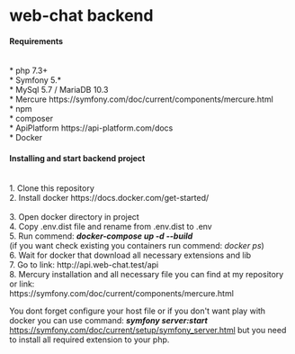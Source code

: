 # web-chat backend

<h4>Requirements</h4> <br />
* php 7.3+ <br />
* Symfony 5.*  <br />
* MySql 5.7 / MariaDB 10.3  <br />
* Mercure <link>https://symfony.com/doc/current/components/mercure.html</link>  <br />
* npm  <br />  
* composer  <br />
* ApiPlatform <link>https://api-platform.com/docs</link>  <br />
* Docker   <br /> 

<h4>Installing and start backend project</h4>  <br />
1. Clone this repository  <br />
2. Install docker <link>https://docs.docker.com/get-started/</link> <br /> <br />
3. Open docker directory in project <br />
4. Copy .env.dist file and rename from .env.dist to .env  <br />
5. Run commend: <i><b>docker-compose up -d --build</b></i> <br /> (if you want check existing you containers run commend: <i></b>docker ps</b></i>) <br />
6. Wait for docker that download all necessary extensions and lib   <br />
7. Go to link: <link>http://api.web-chat.test/api</link> <br />
8. Mercury installation and all necessary file you can find at my repository or link:  <br /><link>https://symfony.com/doc/current/components/mercure.html</link> <br />

You dont forget configure your host file or if you don't want play with docker you can use command: <i><b>symfony server:start</b></i> <link>https://symfony.com/doc/current/setup/symfony_server.html<link> 
but you need to install all required extension to your php. <br />
